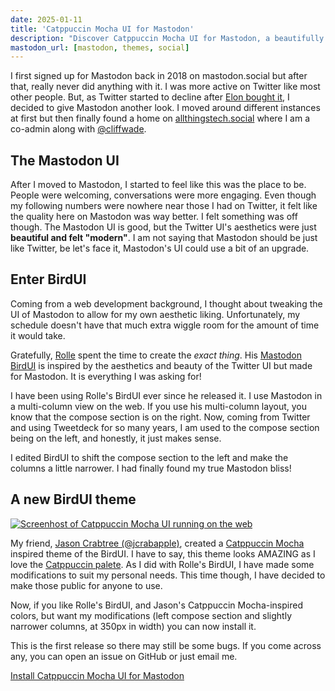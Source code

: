 ```yaml
---
date: 2025-01-11
title: 'Catppuccin Mocha UI for Mastodon'
description: "Discover Catppuccin Mocha UI for Mastodon, a beautifully enhanced theme inspired by Rolle's BirdUI and Jason Crabtree's Catppuccin Mocha palette. This customized UI brings modern aesthetics and usability to Mastodon, featuring a left-aligned compose section and narrower columns for a streamlined multi-column view. Perfect for those seeking a visually appealing and functional Mastodon experience. Learn more and install now!"
mastodon_url: [mastodon, themes, social]
---
```


I first signed up for Mastodon back in 2018 on mastodon.social but after that, really never did anything with it. I was more active on Twitter like most other people. But, as Twitter started to decline after [Elon bought it](https://www.theverge.com/2022/4/11/23019836/elon-musk-twitter-board-of-directors-news-updates), I decided to give Mastodon another look. I moved around different instances at first but then finally found a home on [allthingstech.social](https://allthingstech.social) where I am a co-admin along with [@cliffwade](https://allthingstech.social@cliffwade).

## The Mastodon UI

After I moved to Mastodon, I started to feel like this was the place to be. People were welcoming, conversations were more engaging. Even though my following numbers were nowhere near those I had on Twitter, it felt like the quality here on Mastodon was way better. I felt something was off though. The Mastodon UI is good, but the Twitter UI's aesthetics were just **beautiful and felt "modern"**. I am not saying that Mastodon should be just like Twitter, be let's face it, Mastodon's UI could use a bit of an upgrade.

## Enter BirdUI

Coming from a web development background, I thought about tweaking the UI of Mastodon to allow for my own aesthetic liking. Unfortunately, my schedule doesn't have that much extra wiggle room for the amount of time it would take.

Gratefully, [Rolle](https://mementomori.social/@rolle) spent the time to create the _exact thing_. His [Mastodon BirdUI](https://github.com/ronilaukkarinen/mastodon-bird-ui) is inspired by the aesthetics and beauty of the Twitter UI but made for Mastodon. It is everything I was asking for!

I have been using Rolle's BirdUI ever since he released it. I use Mastodon in a multi-column view on the web. If you use his multi-column layout, you know that the compose section is on the right. Now, coming from Twitter and using Tweetdeck for so many years, I am used to the compose section being on the left, and honestly, it just makes sense.

I edited BirdUI to shift the compose section to the left and make the columns a little narrower. I had finally found my true Mastodon bliss!

## A new BirdUI theme

[![Screenhost of Catppuccin Mocha UI running on the web](/assets/images/7525cd455503d0f959648342e32bcc3040ddfa00d95680557b87d5d9f6c44655.png)](https://github.com/kylereddoch/catpuccin-mocha-ui-mastodon)

My friend, [Jason Crabtree (@jcrabapple)](https://dmv.community/@jcrabapple), created a [Catppuccin Mocha](https://cool-as-heck.blog/mastodon-birdui-catppuccin-mocha/) inspired theme of the BirdUI. I have to say, this theme looks AMAZING as I love the [Catppuccin palete](https://catppuccin.com/palette). As I did with Rolle's BirdUI, I have made some modifications to suit my personal needs. This time though, I have decided to make those public for anyone to use.

Now, if you like Rolle's BirdUI, and Jason's Catppuccin Mocha-inspired colors, but want my modifications (left compose section and slightly narrower columns, at 350px in width) you can now install it.

This is the first release so there may still be some bugs. If you come across any, you can open an issue on GitHub or just email me.

[Install Catppuccin Mocha UI for Mastodon](https://github.com/kylereddoch/catpuccin-mocha-ui-mastodon)